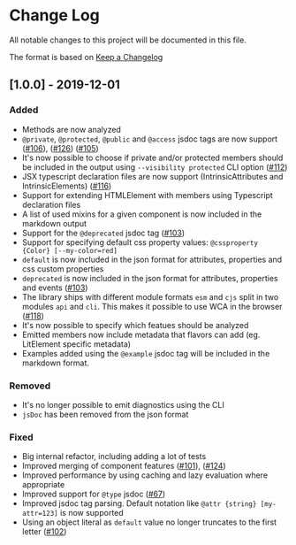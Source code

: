 # Change Log

All notable changes to this project will be documented in this file.

The format is based on [Keep a Changelog](https://keepachangelog.com/)

<!-- # Unreleased -->
<!-- ### Added -->
<!-- ### Changed -->
<!-- ### Removed -->
<!-- ### Fixed -->

## [1.0.0] - 2019-12-01

### Added

- Methods are now analyzed
- `@private`, `@protected`, `@public` and `@access` jsdoc tags are now support ([#106](https://github.com/runem/web-component-analyzer/issues/106)), ([#126](https://github.com/runem/web-component-analyzer/issues/126)) ([#105](https://github.com/runem/web-component-analyzer/issues/105))
- It's now possible to choose if private and/or protected members should be included in the output using `--visibility protected` CLI option ([#112](https://github.com/runem/web-component-analyzer/issues/112))
- JSX typescript declaration files are now support (IntrinsicAttributes and IntrinsicElements) ([#116](https://github.com/runem/web-component-analyzer/issues/116))
- Support for extending HTMLElement with members using Typescript declaration files
- A list of used mixins for a given component is now included in the markdown output
- Support for the `@deprecated` jsdoc tag ([#103](https://github.com/runem/web-component-analyzer/issues/103))
- Support for specifying default css property values: `@cssproperty {Color} [--my-color=red]`
- `default` is now included in the json format for attributes, properties and css custom properties
- `deprecated` is now included in the json format for attributes, properties and events ([#103](https://github.com/runem/web-component-analyzer/issues/103))
- The library ships with different module formats `esm` and `cjs` split in two modules `api` and `cli`. This makes it possible to use WCA in the browser ([#118](https://github.com/runem/web-component-analyzer/issues/118))
- It's now possible to specify which featues should be analyzed
- Emitted members now include metadata that flavors can add (eg. LitElement specific metadata)
- Examples added using the `@example` jsdoc tag will be included in the markdown format.

### Removed

- It's no longer possible to emit diagnostics using the CLI
- `jsDoc` has been removed from the json format

### Fixed

- Big internal refactor, including adding a lot of tests
- Improved merging of component features ([#101](https://github.com/runem/web-component-analyzer/issues/101)), ([#124](https://github.com/runem/web-component-analyzer/issues/124))
- Improved performance by using caching and lazy evaluation where appropriate
- Improved support for `@type` jsdoc ([#67](https://github.com/runem/web-component-analyzer/issues/67))
- Improved jsdoc tag parsing. Default notation like `@attr {string} [my-attr=123]` is now supported
- Using an object literal as `default` value no longer truncates to the first letter ([#102](https://github.com/runem/web-component-analyzer/issues/102))
